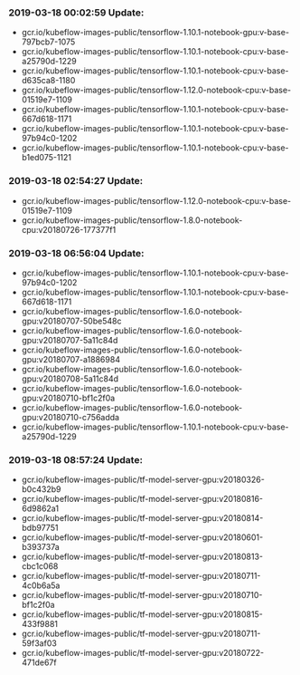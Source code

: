 ### 2019-03-18 00:02:59 Update:

- gcr.io/kubeflow-images-public/tensorflow-1.10.1-notebook-gpu:v-base-797bcb7-1075
- gcr.io/kubeflow-images-public/tensorflow-1.10.1-notebook-cpu:v-base-a25790d-1229
- gcr.io/kubeflow-images-public/tensorflow-1.10.1-notebook-cpu:v-base-d635ca8-1180
- gcr.io/kubeflow-images-public/tensorflow-1.12.0-notebook-cpu:v-base-01519e7-1109
- gcr.io/kubeflow-images-public/tensorflow-1.10.1-notebook-cpu:v-base-667d618-1171
- gcr.io/kubeflow-images-public/tensorflow-1.10.1-notebook-cpu:v-base-97b94c0-1202
- gcr.io/kubeflow-images-public/tensorflow-1.10.1-notebook-cpu:v-base-b1ed075-1121
### 2019-03-18 02:54:27 Update:

- gcr.io/kubeflow-images-public/tensorflow-1.12.0-notebook-cpu:v-base-01519e7-1109
- gcr.io/kubeflow-images-public/tensorflow-1.8.0-notebook-cpu:v20180726-177377f1
### 2019-03-18 06:56:04 Update:

- gcr.io/kubeflow-images-public/tensorflow-1.10.1-notebook-cpu:v-base-97b94c0-1202
- gcr.io/kubeflow-images-public/tensorflow-1.10.1-notebook-cpu:v-base-667d618-1171
- gcr.io/kubeflow-images-public/tensorflow-1.6.0-notebook-gpu:v20180707-50be548c
- gcr.io/kubeflow-images-public/tensorflow-1.6.0-notebook-gpu:v20180707-5a11c84d
- gcr.io/kubeflow-images-public/tensorflow-1.6.0-notebook-gpu:v20180707-a1886984
- gcr.io/kubeflow-images-public/tensorflow-1.6.0-notebook-gpu:v20180708-5a11c84d
- gcr.io/kubeflow-images-public/tensorflow-1.6.0-notebook-gpu:v20180710-bf1c2f0a
- gcr.io/kubeflow-images-public/tensorflow-1.6.0-notebook-gpu:v20180710-c756adda
- gcr.io/kubeflow-images-public/tensorflow-1.10.1-notebook-cpu:v-base-a25790d-1229
### 2019-03-18 08:57:24 Update:

- gcr.io/kubeflow-images-public/tf-model-server-gpu:v20180326-b0c432b9
- gcr.io/kubeflow-images-public/tf-model-server-gpu:v20180816-6d9862a1
- gcr.io/kubeflow-images-public/tf-model-server-gpu:v20180814-bdb97751
- gcr.io/kubeflow-images-public/tf-model-server-gpu:v20180601-b393737a
- gcr.io/kubeflow-images-public/tf-model-server-gpu:v20180813-cbc1c068
- gcr.io/kubeflow-images-public/tf-model-server-gpu:v20180711-4c0b6a5a
- gcr.io/kubeflow-images-public/tf-model-server-gpu:v20180710-bf1c2f0a
- gcr.io/kubeflow-images-public/tf-model-server-gpu:v20180815-433f9881
- gcr.io/kubeflow-images-public/tf-model-server-gpu:v20180711-59f3af03
- gcr.io/kubeflow-images-public/tf-model-server-gpu:v20180722-471de67f
